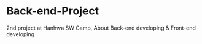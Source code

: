 # Back-end-Project
2nd project at Hanhwa SW Camp, About Back-end developing &amp; Front-end developing
